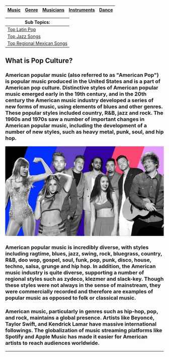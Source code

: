| [Music](music.md) | [Genre](genres.md)| [Musicians](musicians.md) | [Instruments](instruments.md) | [Dance](dance.md) |
| -------- | ------- |------ | -------- |---|

| Sub Topics:|
|------------|
| [ Top Latin Pop](popLatinPop.md) |
| [ Top Jazz Songs](topJazz.md) |
| [Top Regional Mexican Songs](popRegionalMX.md) |

## What is Pop Culture?
### American popular music (also referred to as "American Pop") is popular music produced in the United States and is a part of American pop culture. Distinctive styles of American popular music emerged early in the 19th century, and in the 20th century the American music industry developed a series of new forms of music, using elements of blues and other genres. These popular styles included country, R&B, jazz and rock. The 1960s and 1970s saw a number of important changes in American popular music, including the development of a number of new styles, such as heavy metal, punk, soul, and hip hop.

![Image of different music artist](popculture.jpeg )

### American popular music is incredibly diverse, with styles including ragtime, blues, jazz, swing, rock, bluegrass, country, R&B, doo wop, gospel, soul, funk, pop, punk, disco, house, techno, salsa, grunge and hip hop. In addition, the American music industry is quite diverse, supporting a number of regional styles such as zydeco, klezmer and slack-key. Though these styles were not always in the sense of mainstream, they were commercially recorded and therefore are examples of popular music as opposed to folk or classical music.

### American music, particularly in genres such as hip-hop, pop, and rock, maintains a global presence. Artists like Beyoncé, Taylor Swift, and Kendrick Lamar have massive international followings. The globalization of music streaming platforms like Spotify and Apple Music has made it easier for American artists to reach audiences worldwide.
---

